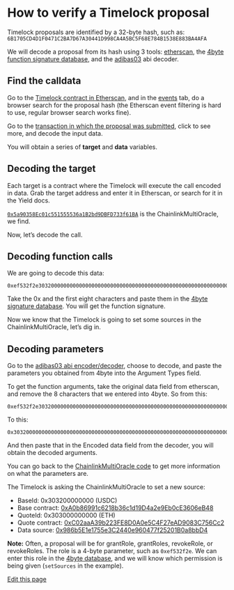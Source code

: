 # How to verify a Timelock proposal

Timelock proposals are identified by a 32-byte hash, such as: `6B1705CD4D1F0471C2BA7D67A30441D998CA4A5BC5F68E784B1538E883BA4AFA`

We will decode a proposal from its hash using 3 tools: [etherscan](etherscan.io), the [4byte function signature database](https://www.4byte.directory/signatures), and the [adibas03](https://adibas03.github.io/online-ethereum-abi-encoder-decoder/#/decode) abi decoder.

## Find the calldata

Go to the [Timelock contract in Etherscan](https://etherscan.io/address/0xA5E64f55f1d7244475Ee3842E06295c1973482eD), and in the [events](https://etherscan.io/address/0xA5E64f55f1d7244475Ee3842E06295c1973482eD#events) tab, do a browser search for the proposal hash (the Etherscan event filtering is hard to use, regular browser search works fine).

Go to the [transaction in which the proposal was submitted](https://etherscan.io/tx/0x4a6c405fad393b24f0fd889bb8ae715b3fcca1f0a12c9ae079d072958c9dbbc7), click to see more, and decode the input data.

You will obtain a series of **target** and **data** variables. 

## Decoding the target

Each target is a contract where the Timelock will execute the call encoded in data. Grab the target address and enter it in Etherscan, or search for it in the Yield docs.

<code>[0x5a90358Ec01c551555536a1B2bd9DBFD733f61BA](https://etherscan.io/address/0x5a90358Ec01c551555536a1B2bd9DBFD733f61BA)</code> is the ChainlinkMultiOracle, we find.

Now, let’s decode the call.

## Decoding function calls

We are going to decode this data:
```
0xef532f2e3032000000000000000000000000000000000000000000000000000000000000000000000000000000000000a0b86991c6218b36c1d19d4a2e9eb0ce3606eb483030000000000000000000000000000000000000000000000000000000000000000000000000000000000000c02aaa39b223fe8d0a0e5c4f27ead9083c756cc2000000000000000000000000986b5e1e1755e3c2440e960477f25201b0a8bbd4
```

Take the 0x and the first eight characters and paste them in the [4byte signature database](https://www.4byte.directory/signatures/?bytes4_signature=ef532f2e). You will get the function signature.

Now we know that the Timelock is going to set some sources in the ChainlinkMultiOracle, let’s dig in.

## Decoding parameters

Go to the [adibas03 abi encoder/decoder](https://adibas03.github.io/online-ethereum-abi-encoder-decoder/#/decode), choose to decode, and paste the parameters you obtained from 4byte into the Argument Types field.

To get the function arguments, take the original data field from etherscan, and remove the 8 characters that we entered into 4byte. So from this:
```
0xef532f2e3032000000000000000000000000000000000000000000000000000000000000000000000000000000000000a0b86991c6218b36c1d19d4a2e9eb0ce3606eb483030000000000000000000000000000000000000000000000000000000000000000000000000000000000000c02aaa39b223fe8d0a0e5c4f27ead9083c756cc2000000000000000000000000986b5e1e1755e3c2440e960477f25201b0a8bbd4
```

To this:
```
0x3032000000000000000000000000000000000000000000000000000000000000000000000000000000000000a0b86991c6218b36c1d19d4a2e9eb0ce3606eb483030000000000000000000000000000000000000000000000000000000000000000000000000000000000000c02aaa39b223fe8d0a0e5c4f27ead9083c756cc2000000000000000000000000986b5e1e1755e3c2440e960477f25201b0a8bbd4
```

And then paste that in the Encoded data field from the decoder, you will obtain the decoded arguments.

You can go back to the [ChainlinkMultiOracle code](https://etherscan.io/address/0x5a90358Ec01c551555536a1B2bd9DBFD733f61BA#code) to get more information on what the parameters are.

The Timelock is asking the ChainlinkMultiOracle to set a new source:
 - BaseId: 0x303200000000 (USDC)
 - Base contract: [0xA0b86991c6218b36c1d19D4a2e9Eb0cE3606eB48](https://etherscan.io/address/0xA0b86991c6218b36c1d19D4a2e9Eb0cE3606eB48)
 - QuoteId: 0x303000000000 (ETH)
 - Quote contract: [0xC02aaA39b223FE8D0A0e5C4F27eAD9083C756Cc2](https://etherscan.io/address/0xC02aaA39b223FE8D0A0e5C4F27eAD9083C756Cc2)
 - Data source: [0x986b5E1e1755e3C2440e960477f25201B0a8bbD4](https://etherscan.io/address/0x986b5E1e1755e3C2440e960477f25201B0a8bbD4)

**Note:** Often, a proposal will be for grantRole, grantRoles, revokeRole, or revokeRoles. The role is a 4-byte parameter, such as `0xef532f2e`. We can enter this role in the [4byte database](https://www.4byte.directory/signatures/?bytes4_signature=0xef532f2e), and we will know which permission is being given (`setSources` in the example).

[Edit this page](https://github.com/yieldprotocol/docs-v2/edit/main/governance/verify_proposal.md)